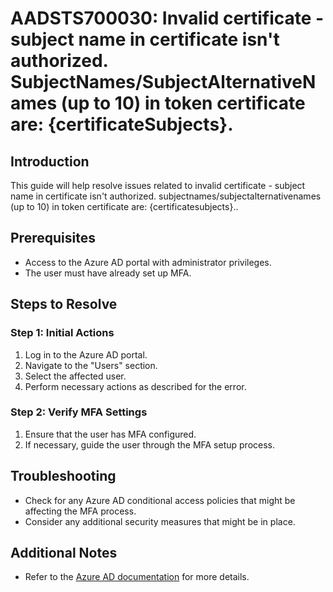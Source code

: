 # AADSTS700030: Invalid certificate - subject name in certificate isn't authorized. SubjectNames/SubjectAlternativeNames (up to 10) in token certificate are: {certificateSubjects}.

## Introduction
This guide will help resolve issues related to invalid certificate - subject name in certificate isn't authorized. subjectnames/subjectalternativenames (up to 10) in token certificate are: {certificatesubjects}..

## Prerequisites
- Access to the Azure AD portal with administrator privileges.
- The user must have already set up MFA.

## Steps to Resolve

### Step 1: Initial Actions
1. Log in to the Azure AD portal.
2. Navigate to the "Users" section.
3. Select the affected user.
4. Perform necessary actions as described for the error.

### Step 2: Verify MFA Settings
1. Ensure that the user has MFA configured.
2. If necessary, guide the user through the MFA setup process.

## Troubleshooting
- Check for any Azure AD conditional access policies that might be affecting the MFA process.
- Consider any additional security measures that might be in place.

## Additional Notes
- Refer to the [Azure AD documentation](https://learn.microsoft.com/en-us/azure/active-directory/) for more details.
